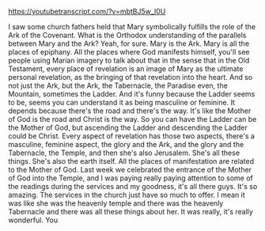 https://youtubetranscript.com/?v=mbtBJ5w_l0U

 I saw some church fathers held that Mary symbolically fulfills the role of the Ark of the Covenant. What is the Orthodox understanding of the parallels between Mary and the Ark? Yeah, for sure. Mary is the Ark. Mary is all the places of epiphany. All the places where God manifests himself, you'll see people using Marian imagery to talk about that in the sense that in the Old Testament, every place of revelation is an image of Mary as the ultimate personal revelation, as the bringing of that revelation into the heart. And so not just the Ark, but the Ark, the Tabernacle, the Paradise even, the Mountain, sometimes the Ladder. And it's funny because the Ladder seems to be, seems you can understand it as being masculine or feminine. It depends because there's the road and there's the way. It's like the Mother of God is the road and Christ is the way. So you can have the Ladder can be the Mother of God, but ascending the Ladder and descending the Ladder could be Christ. Every aspect of revelation has those two aspects, there's a masculine, feminine aspect, the glory and the Ark, and the glory and the Tabernacle, the Temple, and then she's also Jerusalem. She's all these things. She's also the earth itself. All the places of manifestation are related to the Mother of God. Last week we celebrated the entrance of the Mother of God into the Temple, and I was paying really paying attention to some of the readings during the services and my goodness, it's all there guys. It's so amazing. The services in the church just have so much to offer. I mean it was like she was the heavenly temple and there was the heavenly Tabernacle and there was all these things about her. It was really, it's really wonderful. You
